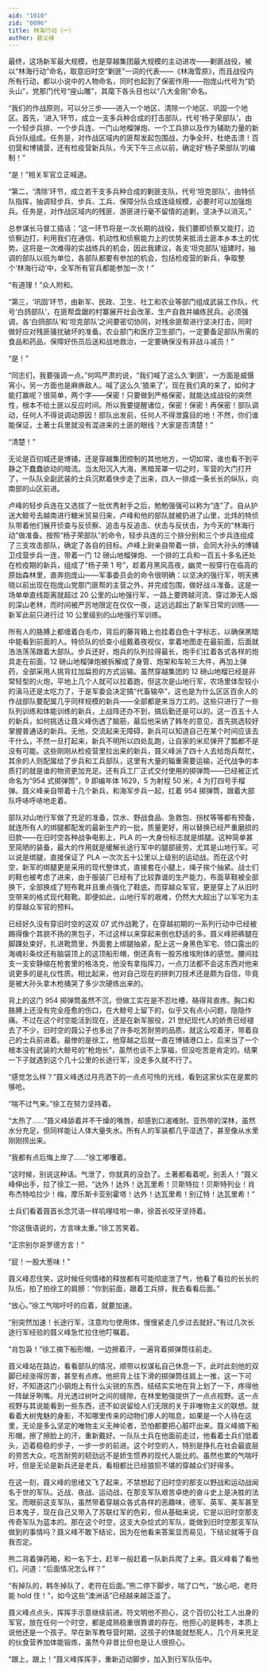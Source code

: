 ```yaml
---
aid: "1010"
zid: "0096"
title: 林海行动（一）
author: 聂义峰
---
```


最终，这场新军最大规模，也是穿越集团最大规模的主动进攻——剿匪战役，被以“林海行动”命名，取意旧时空“剿匪”一词的代表——《林海雪原》，而且战役内所有行动，都以小说中的人物命名，同时也起到了保密作用——抱庞山代号为“奶头山”，党那门代号“座山雕”，其麾下各头目也以“八大金刚”命名。

“我们的作战原则，可以分三步——进入一个地区、清除一个地区、巩固一个地区。首先，‘进入’环节，成立一支多兵种合成的打击部队，代号‘杨子荣部队’，由一个轻步兵排、一个步兵连、一门山地榴弹炮、一个工兵排以及作为辅助力量的新兵分队组成。任务是，对作战区域内的匪帮发起包围战，力争全歼，杜绝击溃！百仞营和博铺营，还有检疫营新兵队，今天下午三点以前，确定好‘杨子荣部队’的编制！”

“是！”相关军官立正喊道。

“第二，‘清除’环节，成立若干支多兵种合成的剿匪支队，代号‘坦克部队’，由特侦队指挥，抽调轻步兵、步兵、工兵、保障分队合成连级规模，必要时可以加强炮兵。任务是，对作战区域内的残匪、游匪进行毫不留情的追剿，坚决予以消灭。”

总参谋长马督工插话：“这一环节将是一次长期的战役，我们要即侦察又能打，边侦察边打，利用我们在通信、机动性和侦察能力上的优势来抵消土匪本乡本土的优势。这将是一次难得的实战练兵的机会，因此我建议，各支‘坦克部队’组建时，抽调的部队以班为单位，各部队都要有参加的机会，包括检疫营的新兵，争取整个‘林海行动’中，全军所有官兵都能参加一次！”

“有道理！”众人附和。

“第三，‘巩固’环节，由新军、民政、卫生、社工和农业等部门组成武装工作队，代号‘白鸽部队’，在匪帮盘踞的村寨展开社会改革、生产自救并编练民兵。必须强调，各‘白鸽部队’和‘坦克部队’之间要密切协同，对残余匪帮进行坚决打击，同时做好应对残匪骚扰破坏的准备。农业部门和医疗卫生部门，一定要备足部队所需的食品和药品，保障好伤员后送和战地救治，一定要确保没有非战斗减员！”

“是！”

“同志们，我要强调一点。”何鸣严肃的说，“我们喊了这么久‘剿匪’，一方面是威慑宵小，另一方面也是麻痹敌人。喊了这么久‘狼来了’，现在我们真的来了，如何才能打赢呢？很简单，两个字——保密！只要做到严格保密，就能达成战役的突然性，根本不给土匪以反应时间。所以我要提醒诸位，保密！保密！再保密！部队调动，任何人不得说调动原因！部队出发前，任何人不得泄露目的地！不然，你们谁能保证，土著士兵里就没有混进来的土匪的眼线？大家是否清楚！”

“清楚！”

无论是百仞城还是博铺，还是穿越集团控制的其他地方，一切如常，谁也看不到平静之下蠢蠢欲动的暗流。当太阳沉入大海，黑暗笼罩一切之时，军营的大门打开了，一队队全副武装的士兵沉默着快步走了出来，四人一排成一条长长的纵队，向南部的山区前进。

卢峰的轻步兵连在又选拔了一批优秀射手之后，勉勉强强可以称为“连”了。自从护送大鲸号去越南进行糖米贸易归来，卢峰和他的部队就被扔进了山里，北炜的特侦队带着他们展开侦查与反侦察、追击与反追击、伏击与反伏击，为今天的“林海行动”做准备。按照“杨子荣部队”的命令，轻步兵连的三个排分别和三个步兵连组成了三支攻击部队，确定了各自的目标。卢峰上尉亲自带着一排，会同大孙头的博铺卫戍营步兵一连，带着一门 12 磅山地榴弹炮、一个排的工兵和一百五十多名还处在检疫期的新兵，组成了“杨子荣 1 号”，趁着月黑风高夜，幽灵一般穿行在临高的原始森林里，直奔抱庞山——军事委员会的命令很明确：以坚决的强行军，明天拂晓以前出现在抱庞山党那门匪帮的主营之外，并完成包围，做好战斗准备。这是一场单单直线距离就超过 20 公里的山地强行军，一路上要跨越河流、穿过渺无人烟的深山老林，而时间被严厉地限定在仅仅一夜，这远远超出了新军日常的训练——新军此前只进行过 10 公里级别的山地强行军训练。

所有人的胳膊上都缠着白毛巾，背后的藤背箱上也挂着白色十字标志，以确保黑暗中能看到前面的人。特侦队的侦查小组戴着夜视仪，拿着地图走在最前面，后面就浩浩荡荡跟着大部队。步兵还好，炮兵的队列拉得最长，炮手们扛着各式各样的炮具走在前面，12 磅山地榴弹炮被拆解成了身管、炮架和车轮三大件，再加上弹药，全部采用人挑背扛加扁担的方式运输。虽然穿越集团的 12 磅山地榴已经是非常轻型的火炮，平地上几个人就可以拉着跑，但这次是山地行军，农场里体型较小的滇马还是太吃力了，于是军委会决定搞“代畜输卒”，这也是为什么区区百余人的作战部队要配属几乎同样规模的新兵——全部都是来当力工的。这些只进行了一些队列训练和体能训练的新兵，上战阵还办不到，搞后勤还是可以的。这一百五十人的新兵，如何挑选让聂义峰伤透了脑筋，最后他采纳了韩冬的意见，首先挑选较好掌握普通话的新兵。无他，交流起来无障碍，新兵可以知道自己在某个时间应该去干什么，不然一旦打起来，新兵不明所以四处乱跑，让自家的米尼弹开了瓢都不是没有可能。这些刚刚从检疫营里拉出来的新兵，聂义峰派了四十人去给炮兵帮忙，其余的人则配属给了步兵和工兵部队，这里有大量的辎重需要运输，近代战争的本质打的就是谁的物资更加充足。还有兵工厂正式交付使用的掷弹筒——已经被正式命名为“954 式掷弹筒”，9 即编年体 1629，5 为射程 50 米，4 为打四号手榴弹。聂义峰亲自带着十几个新兵，和海军步兵一起，扛着 954 掷弹筒，跟着大部队呼哧呼哧地走着。

部队对山地行军做了充足的准备，饮水、野战食品、急救包、拐杖等等都有预备，就连所有人的绑腿都配发的最新生产的一批，质量更好，用以替换已经严重磨损的旧款——在旧时空各种战争电影上，PLA 的一大身份标志就是绑腿。这种简单甚至简陋的装备，最大的作用就是缓解长途行军中的腿部疲劳，尤其是山地行军。可以说是绑腿，直接保证了 PLA 一次次五十公里以上级别的运动战。而在这个时空，新军的绑腿更是采用的现代整体式，直接套在小腿上，绳子挨个抽紧。战士们的鞋也被考虑了进来，由于服装厂已经有了比较靠谱的生产能力，布面草鞋被全部换下，全部换成了短布靴并且重点强化了鞋底。而穿越众军官，更是穿上了从旧时空带来的格式现代鞋靴。即便如此，山地行军的艰难，仍然大大超出了以军宅为主的穿越众军官的预料。

已经好久没有穿旧时空的这双 07 式作战靴了，在穿越初期的一系列行动中已经被踢得像个其貌不扬的黑包子，不过这样以来穿起来倒也舒适的多。聂义峰把裤腿在脚踝处束好，扎进靴筒里，外面套上绑腿抽紧，配上这一身黑色军宅、领口露出的海魂衫条纹还有脑袋顶上的这顶船形帽，倒还真有一股苏维埃附体的感觉。腰间挂支一支安静缩在枪套里的格洛克，他没有拿指挥刀，一点刀法都不会这东西对他来说更多的是礼仪性质。相比起来，他对自己现在的拼刺刀技术还是颇为自信，毕竟是被大孙头拿木枪捅哭了多少次硬练出来的。

背上的这门 954 掷弹筒虽然不沉，但做工实在是不忍吐槽，硌得背直疼。胸口和胳膊上还没有完全痊愈的伤口，在大鲸号上留下的，似乎又有点小问题，隐隐作痛。不过在这个时空能活到现在，还是在新军服役，21 世纪现代人的娇贵已经褪去了不少，旧时空的聂公子也多出了许多吃苦耐劳的品质，就这么咬着牙，带着自己的士兵前进着。最惨的是徐工，他穿越之后就一直在博铺港口上，后来当了一个根本没有武装的大鲸号的“枪炮长”，虽然也谈不上享福，但没吃苦是肯定的。结果一下子就遇到这个几十公里的长途行军，没走多久就不行了。

“感觉怎么样？”聂义峰透过月亮洒下的一点点可怜的光线，看到这家伙实在是累的够呛。

“喘不过气来。”徐工在努力坚持着。

“太热了……”聂义峰舔着并不干燥的嘴唇，却感到口渴难耐。亚热带的深林，虽然水分充足，但同样能让人体大量失水。所有人的军装都几乎湿透了，甚至像从水里刚刚捞出来。

“我都有点后悔上岸了……”徐工嘟囔着。

“这时候，别说这种话。气泄了，你就真的没劲了。土著都看着呢，别丢人！”聂义峰伸出手，拉了徐工一把，“达外！达外！达瓦里希！贝斯特拉！贝斯特列业！肖布杰特哈拉少！梅，摩乐斯卡亚别霍塔！达外！达瓦里希！别辽特！达瓦里希！”

士兵们看着聂首长念咒语一样叽哩哇啦一串，徐首长咬牙坚持着。

“你这俄语说的，方言味太重。”徐工苦笑着。

“正宗别尔哥罗德方言！”

“屁！一股大葱味！”

聂义峰忍住笑，这时候任何情绪的释放都有可能彻底泄了气，他看了看拉的长长的队伍，拍了拍徐工的肩膀：“你到前面，跟着工兵排，我去看看后面。”

“放心。”徐工气喘吁吁的应着，就要加速。

“别突然加速！长途行军，注意均匀使用体，慢慢紧走几步过去就好。”有过几次长途行军经验的聂义峰急忙拉住他叮嘱着。

“肖包袅！”徐工摘下船形帽，一边擦着汗，一遍背着掷弹筒往前走。

聂义峰站在路边，看看部队的情况，顺带以权谋私自己休息一下，此时此刻他的双脚已经涨得厉害，甚至有点疼。他把背上往下滑的掷弹筒往肩上一推，这一下可好，不知道这门小钢炮上有什么尖锐的东西，结结实实地在背上划了一下，疼得他一阵龇牙咧嘴。月光透过树叶之间的缝隙，在林里勉强提供了一点点视野。这一点视野与其说能看到一些东西，还不如说留给人们无限的关于非唯物主义的联想。就看着大树鬼魅的身影，不知哪里传来的动物们瘆人的喘息，如果是一个人待在这里，无论是多么坚定的唯物主义无神论者，恐怕都要把心脏吓出来。聂义峰摘下船形帽，擦了擦脸上的汗，重新戴好。一队队士兵在他面前走过，他看着士兵们低着头，迈着稳稳的步子，一步一步的前进。这个时空的人，特别是挣扎在社会最底层的劳苦大众，吃苦耐劳的韧劲远不是娇生惯养的现代人能比的。虽然也累的气喘吁吁，但是无论是新兵还是老兵，看相都比已经狼狈不堪的穿越众们好得多。

在这一刻，聂义峰的思绪又飞了起来，不禁想起了旧时空的那支以野战和运动战闻名于世的军队。近战、夜战、运动战，在那支军队艰苦卓绝的奋斗史上是决胜的法宝。而眼前这支军队，虽然带着穿越众各式各样的恶趣味，德军、英军、美军甚至日本鬼子，现在自己又带入了苏联红军的色彩，但从基础来说，它是以旧时空那支传奇军队为蓝本的。那在这个时空，这支大杂烩式的军队，能做到旧时空那支军队做到的事情吗？聂义峰不敢下结论，因为在他看来答案显而易见，下结论就等于自我否定。

熊二背着弹药箱，和一名下士，赶羊一般赶着一队新兵爬了上来。聂义峰看了看他们，问道：“后面情况怎么样？”

“有掉队的，韩冬掉队了，老符在后面。”熊二停下脚步，喘了口气，“放心吧，老符能 hold 住！”，如今这些“澳洲话”已经越来越泛滥了。

聂义峰点点头，挥挥手示意继续前进。符文明他不担心，这个百仞公社工人出身的军官，放在任何一个时空，都是成熟稳重很靠谱的存在。他担心的是韩冬，本质上说他还是一个孩子。早在新军教导营时期，这孩子的体能就愁死人，几个月来充足的伙食营养加体能锻炼，虽然今非昔比但也是让人很担心。

“跟上，跟上！”聂义峰挥挥手，重新迈动脚步，加入到行军队伍中。
